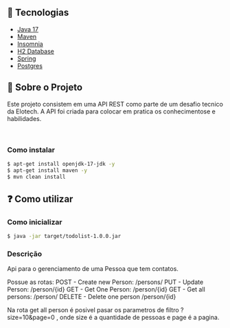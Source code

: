 ## 🚀 Tecnologias

- [Java 17](https://www.oracle.com/java/technologies/javase/jdk17-archive-downloads.html)
- [Maven](https://maven.apache.org/)
- [Insomnia](https://insomnia.rest/)
- [H2 Database](https://www.h2database.com/html/main.html)
- [Spring](https://spring.io/)
- [Postgres](https://www.postgresql.org/)

## 📑 Sobre o Projeto

Este projeto consistem em uma API REST como parte de um desafio tecnico da Elotech. A API foi criada para colocar em pratica os conhecimentose e habilidades.



<br>

### Como instalar

```bash
$ apt-get install openjdk-17-jdk -y
$ apt-get install maven -y
$ mvn clean install
```

## ❓ Como utilizar

### Como inicializar

```bash
$ java -jar target/todolist-1.0.0.jar
```

### Descrição

Api para o gerenciamento de uma Pessoa que tem contatos.

Possue as rotas:
POST - Create new Person: /persons/
PUT - Update Person: /person/{id}
GET - Get One Person: /person/{id}
GET - Get all persons: /person/
DELETE - Delete one person /person/{id}

Na rota get all person é posivel pasar os parametros de filtro ?size=10&page=0 , onde size é a quantidade de pessoas e page é a pagina.
